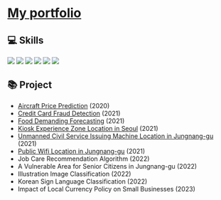 # [My portfolio](https://www.notion.so/Jeong-Sollip-766aafe8381747f2817ac954ae6aaa93?pvs=4)

<!--
**jeongsl/jeongsl** is a ✨ _special_ ✨ repository because its `README.md` (this file) appears on your GitHub profile.
### Hi there 👋
Here are some ideas to get you started:

- 🔭 I’m currently working on ...
- 🌱 I’m currently learning ...
- 👯 I’m looking to collaborate on ...
- 🤔 I’m looking for help with ...
- 💬 Ask me about ...
- 📫 How to reach me: ...
- 😄 Pronouns: ...
- ⚡ Fun fact: ...
-->


## 💻 Skills

<img src="https://img.shields.io/badge/Python-14354C?style=for-the-badge&logo=python&logoColor=white"/> <img src="https://img.shields.io/badge/R-276DC3?style=for-the-badge&logo=r&logoColor=white"/> <img src="https://img.shields.io/badge/MySQL-4479A1?style=for-the-badge&logo=mysql&logoColor=white"/> <img src="https://img.shields.io/badge/sas-339AF0?style=for-the-badge&logo=sas&logoColor=white"/> <img src="https://img.shields.io/badge/spss-1572B6?style=for-the-badge&logo=spss&logoColor=white"/> <img src="https://img.shields.io/badge/Qgis-589632?style=for-the-badge&logo=qgis&logoColor=white"/>



## 📚 Project

- [Aircraft Price Prediction](https://github.com/jeongsl/aircraft-price-prediction) (2020)
- [Credit Card Fraud Detection](https://github.com/jeongsl/credit-card-fraud-detection) (2021)
- [Food Demanding Forecasting](https://github.com/jeongsl/food-demand-forecasting) (2021)
- [Kiosk Experience Zone Location in Seoul](https://github.com/jeongsl/kiosk-experience-zone-location) (2021)
- [Unmanned Civil Service Issuing Machine Location in Jungnang-gu](https://github.com/jeongsl/unmanned-civil-service-issuing-machine) (2021)
- [Public Wifi Location in Jungnang-gu](https://github.com/jeongsl/public-wifi-location) (2021)
- Job Care Recommendation Algorithm (2022)
- A Vulnerable Area for Senior Citizens in Jungnang-gu (2022)
- Illustration Image Classification (2022)
- Korean Sign Language Classification (2022)
- Impact of Local Currency Policy on Small Businesses (2023)
